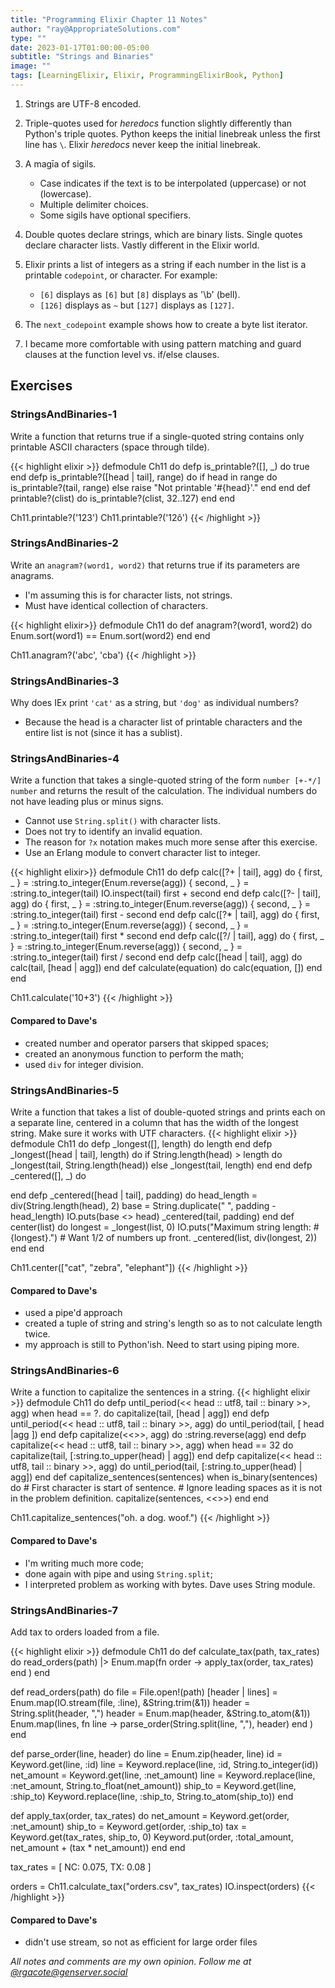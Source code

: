 ```yaml
---
title: "Programming Elixir Chapter 11 Notes"
author: "ray@AppropriateSolutions.com"
type: ""
date: 2023-01-17T01:00:00-05:00
subtitle: "Strings and Binaries"
image: ""
tags: [LearningElixir, Elixir, ProgrammingElixirBook, Python]
---
```


1. Strings are UTF-8 encoded.

1. Triple-quotes used for _heredocs_ function slightly differently than Python's triple quotes.
   Python keeps the initial linebreak unless the first line has `\`.
   Elixir _heredocs_ never keep the initial linebreak.

1. A magīa of sigils.
   - Case indicates if the text is to be interpolated (uppercase) or not (lowercase).
   - Multiple delimiter choices.
   - Some sigils have optional specifiers.

1. Double quotes declare strings, which are binary lists.
   Single quotes declare character lists.
   Vastly different in the Elixir world.

1. Elixir prints a list of integers as a string if each number in the list is a printable `codepoint`, or character.
   For example:
   - `[6]` displays as `[6]` but `[8]` displays as '\b' (bell).
   - `[126]` displays as `~` but `[127]` displays as `[127]`.

1. The `next_codepoint` example shows how to create a byte list iterator.

1. I became more comfortable with using pattern matching and guard clauses at the function level vs. if/else clauses.

## Exercises
### StringsAndBinaries-1
Write a function that returns true if a single-quoted string contains only printable ASCII characters (space through tilde).

{{< highlight elixir >}}
defmodule Ch11 do
  defp is_printable?([], _) do
    true
  end
  defp is_printable?([head | tail], range) do
    if head in range do
      is_printable?(tail, range)
    else
      raise "Not printable '#{head}'."
    end
  end
  def printable?(clist) do
    is_printable?(clist, 32..127)
  end
end

Ch11.printable?('123')
Ch11.printable?('12ô')
{{< /highlight >}}

### StringsAndBinaries-2
Write an `anagram?(word1, word2)` that returns true if its parameters are anagrams.
- I'm assuming this is for character lists, not strings.
- Must have identical collection of characters.

{{< highlight elixir>}}
defmodule Ch11 do
  def anagram?(word1, word2) do
    Enum.sort(word1) == Enum.sort(word2)
  end
end

Ch11.anagram?('abc', 'cba')
{{< /highlight >}}


### StringsAndBinaries-3
Why does IEx print `'cat'` as a string, but `'dog'` as individual numbers?
- Because the head is a character list of printable characters and the entire list is not (since it has a sublist).

### StringsAndBinaries-4
Write a function that takes a single-quoted string of the form `number [+-*/] number` and returns the result of the calculation.
The individual numbers do not have leading plus or minus signs.
- Cannot use `String.split()` with character lists.
- Does not try to identify an invalid equation.
- The reason for `?x` notation makes much more sense after this exercise.
- Use an Erlang module to convert character list to integer.

{{< highlight elixir>}}
defmodule Ch11 do
  defp calc([?+ | tail], agg) do
    { first, _ } = :string.to_integer(Enum.reverse(agg))
    { second, _ } = :string.to_integer(tail)
    IO.inspect(tail)
    first + second
  end
  defp calc([?- | tail], agg) do
    { first, _ } = :string.to_integer(Enum.reverse(agg))
    { second, _ } = :string.to_integer(tail)
    first - second
  end
  defp calc([?* | tail], agg) do
    { first, _ } = :string.to_integer(Enum.reverse(agg))
    { second, _ } = :string.to_integer(tail)
    first * second
  end
  defp calc([?/ | tail], agg) do
    { first, _ } = :string.to_integer(Enum.reverse(agg))
    { second, _ } = :string.to_integer(tail)
    first / second
  end
  defp calc([head | tail], agg) do
    calc(tail, [head | agg])
  end
  def calculate(equation) do
    calc(equation, [])
  end
end

Ch11.calculate('10+3')
{{< /highlight >}}

#### Compared to Dave's
- created number and operator parsers that skipped spaces;
- created an anonymous function to perform the math;
- used `div` for integer division.

### StringsAndBinaries-5
Write a function that takes a list of double-quoted strings and prints each on a separate line, centered in a column that has the width of the longest string.
Make sure it works with UTF characters.
{{< highlight elixir >}}
defmodule Ch11 do
  defp _longest([], length) do
    length
  end
  defp _longest([head | tail], length) do
    if String.length(head) > length do
      _longest(tail, String.length(head))
    else
      _longest(tail, length)
    end
  end
  defp _centered([], _) do

  end
  defp _centered([head | tail], padding) do
    head_length = div(String.length(head), 2)
    base = String.duplicate(" ", padding - head_length)
    IO.puts(base <> head)
    _centered(tail, padding)
  end
  def center(list) do
    longest = _longest(list, 0)
    IO.puts("Maximum string length: #{longest}.")
    # Want 1/2 of numbers up front.
    _centered(list, div(longest, 2))
  end
end

Ch11.center(["cat", "zebra", "elephant"])
{{< /highlight >}}

#### Compared to Dave's
- used a pipe'd approach
- created a tuple of string and string's length so as to not calculate length twice.
- my approach is still to Python'ish. Need to start using piping more.


### StringsAndBinaries-6
Write a function to capitalize the sentences in a string.
{{< highlight elixir >}}
defmodule Ch11 do
  defp until_period(<< head :: utf8, tail :: binary >>, agg) when head == ?. do
    capitalize(tail, [head | agg])
  end
  defp until_period(<< head :: utf8, tail :: binary >>, agg) do
    until_period(tail, [ head |agg ])
  end
  defp capitalize(<<>>, agg) do
    :string.reverse(agg)
  end
  defp capitalize(<< head :: utf8, tail :: binary >>, agg) when head == 32 do
    capitalize(tail, [:string.to_upper(head) | agg])
  end
  defp capitalize(<< head :: utf8, tail :: binary >>, agg) do
    until_period(tail, [:string.to_upper(head) | agg])
  end
  def capitalize_sentences(sentences) when is_binary(sentences) do
    # First character is start of sentence.
    # Ignore leading spaces as it is not in the problem definition.
    capitalize(sentences, <<>>)
  end
end

Ch11.capitalize_sentences("oh. a dog. woof.")
{{< /highlight >}}

#### Compared to Dave's
- I'm writing much more code;
- done again with pipe and using `String.split`;
- I interpreted problem as working with bytes. Dave uses String module.

### StringsAndBinaries-7
Add tax to orders loaded from a file.

{{< highlight elixir >}}
defmodule Ch11 do
  def calculate_tax(path, tax_rates) do
    read_orders(path)
    |> Enum.map(fn order -> apply_tax(order, tax_rates) end )
  end

  def read_orders(path) do
    file = File.open!(path)
    [header | lines] = Enum.map(IO.stream(file, :line), &String.trim(&1))
    header = String.split(header, ",")
    header = Enum.map(header, &String.to_atom(&1))
    Enum.map(lines, fn line -> parse_order(String.split(line, ","), header) end )
  end

  def parse_order(line, header) do
    line = Enum.zip(header, line)
    id = Keyword.get(line, :id)
    line = Keyword.replace(line, :id, String.to_integer(id))
    net_amount = Keyword.get(line, :net_amount)
    line = Keyword.replace(line, :net_amount, String.to_float(net_amount))
    ship_to = Keyword.get(line, :ship_to)
    Keyword.replace(line, :ship_to, String.to_atom(ship_to))
  end

  def apply_tax(order, tax_rates) do
    net_amount = Keyword.get(order, :net_amount)
    ship_to = Keyword.get(order, :ship_to)
    tax = Keyword.get(tax_rates, ship_to, 0)
    Keyword.put(order, :total_amount, net_amount + (tax * net_amount))
  end
end

tax_rates = [ NC: 0.075, TX: 0.08 ]

orders = Ch11.calculate_tax("orders.csv", tax_rates)
IO.inspect(orders)
{{< /highlight >}}

#### Compared to Dave's
- didn't use stream, so not as efficient for large order files

_All notes and comments are my own opinion. Follow me at [@rgacote@genserver.social](https://genserver.social/rgacote)_
